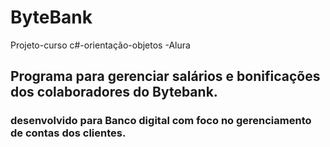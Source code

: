 # ByteBank
Projeto-curso
c#-orientação-objetos -Alura

## Programa para gerenciar salários e bonificações dos colaboradores do Bytebank.
 ### desenvolvido para Banco digital com foco no gerenciamento de contas dos clientes. 



